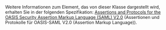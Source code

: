 Weitere Informationen zum Element, das von dieser Klasse dargestellt wird, erhalten Sie in der folgenden Spezifikation: [Assertions and Protocols for the OASIS Security Assertion Markup Language (SAML) V2.0](http://docs.oasis-open.org/security/saml/v2.0/saml-core-2.0-os.pdf) (Assertionen und Protokolle für OASIS-SAML V2.0 (Assertion Markup Language)).
